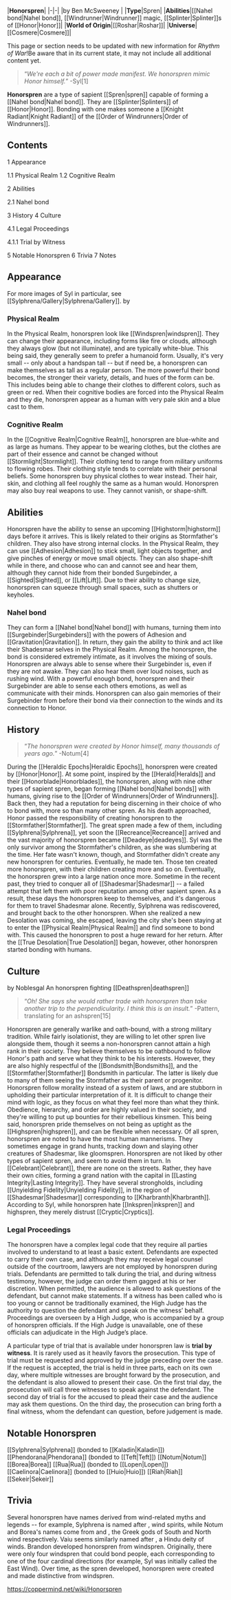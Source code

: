 |**Honorspren**|
|-|-|
|by  Ben McSweeney |
|**Type**|Spren|
|**Abilities**|[[Nahel bond\|Nahel bond]], [[Windrunner\|Windrunner]] magic, [[Splinter\|Splinter]]s of [[Honor\|Honor]]|
|**World of Origin**|[[Roshar\|Roshar]]|
|**Universe**|[[Cosmere\|Cosmere]]|

This page or section needs to be updated with new information for *Rhythm of War*!Be aware that in its current state, it may not include all additional content yet.

>“*We're each a bit of power made manifest. We honorspren mimic Honor himself.*”
\-Syl[1]


**Honorspren** are a type of sapient [[Spren\|spren]] capable of forming a [[Nahel bond\|Nahel bond]].
They are [[Splinter\|Splinters]] of [[Honor\|Honor]]. Bonding with one makes someone a [[Knight Radiant\|Knight Radiant]] of the [[Order of Windrunners\|Order of Windrunners]].

## Contents

1 Appearance

1.1 Physical Realm
1.2 Cognitive Realm


2 Abilities

2.1 Nahel bond


3 History
4 Culture

4.1 Legal Proceedings

4.1.1 Trial by Witness




5 Notable Honorspren
6 Trivia
7 Notes


## Appearance
For more images of Syl in particular, see [[Sylphrena/Gallery\|Sylphrena/Gallery]].
 by 
### Physical Realm
In the Physical Realm, honorspren look like [[Windspren\|windspren]]. They can change their appearance, including forms like fire or clouds, although they always glow (but not illuminate), and are typically white-blue. This being said, they generally seem to prefer a humanoid form. Usually, it's very small -- only about a handspan tall -- but if need be, a honorspren can make themselves as tall as a regular person.
The more powerful their bond becomes, the stronger their variety, details, and hues of the form can be. This includes being able to change their clothes to different colors, such as green or red.
When their cognitive bodies are forced into the Physical Realm and they die, honorspren appear as a human with very pale skin and a blue cast to them.

### Cognitive Realm
In the [[Cognitive Realm\|Cognitive Realm]], honorspren are blue-white and as large as humans. They appear to be wearing clothes, but the clothes are part of their essence and cannot be changed without [[Stormlight\|Stormlight]]. Their clothing tend to range from military uniforms to flowing robes. Their clothing style tends to correlate with their personal beliefs. Some honorspren buy physical clothes to wear instead. Their hair, skin, and clothing all feel roughly the same as a human would.
Honorspren may also buy real weapons to use. They cannot vanish, or shape-shift.

## Abilities
Honorspren have the ability to sense an upcoming [[Highstorm\|highstorm]] days before it arrives. This is likely related to their origins as Stormfather's children. They also have strong internal clocks.
In the Physical Realm, they can use [[Adhesion\|Adhesion]] to stick small, light objects together, and give pinches of energy or move small objects. They can also shape-shift while in there, and choose who can and cannot see and hear them, although they cannot hide from their bonded Surgebinder, a [[Sighted\|Sighted]], or [[Lift\|Lift]]. Due to their ability to change size, honorspren can squeeze through small spaces, such as shutters or keyholes.

### Nahel bond
They can form a [[Nahel bond\|Nahel bond]] with humans, turning them into [[Surgebinder\|Surgebinders]] with the powers of Adhesion and [[Gravitation\|Gravitation]]. In return, they gain the ability to think and act like their Shadesmar selves in the Physical Realm. Among the honorspren, the bond is considered extremely intimate, as it involves the mixing of souls. Honorspren are always able to sense where their Surgebinder is, even if they are not awake. They can also hear them over loud noises, such as rushing wind. With a powerful enough bond, honorspren and their Surgebinder are able to sense each others emotions, as well as communicate with their minds. Honorspren can also gain memories of their Surgebinder from before their bond via their connection to the winds and its connection to Honor.

## History
>“*The honorspren were created by Honor himself, many thousands of years ago.*”
\-Notum[4]


During the [[Heraldic Epochs\|Heraldic Epochs]], honorspren were created by [[Honor\|Honor]]. At some point, inspired by the [[Herald\|Heralds]] and their [[Honorblade\|Honorblades]], the honorspren, along with nine other types of sapient spren, began forming [[Nahel bond\|Nahel bonds]] with humans, giving rise to the [[Order of Windrunners\|Order of Windrunners]]. Back then, they had a reputation for being discerning in their choice of who to bond with, more so than many other spren.
As his death approached, Honor passed the responsibility of creating honorspren to the [[Stormfather\|Stormfather]]. The great spren made a few of them, including [[Sylphrena\|Sylphrena]], yet soon the [[Recreance\|Recreance]] arrived and the vast majority of honorspren became [[Deadeye\|deadeyes]]. Syl was the only survivor among the Stormfather's children, as she was slumbering at the time. Her fate wasn't known, though, and Stormfather didn't create any new honorspren for centuries. Eventually, he made ten. Those ten created more honorspren, with their children creating more and so on.
Eventually, the honorspren grew into a large nation once more. Sometime in the recent past, they tried to conquer all of [[Shadesmar\|Shadesmar]] -- a failed attempt that left them with poor reputation among other sapient spren. As a result, these days the honorspren keep to themselves, and it's dangerous for them to travel Shadesmar alone.
Recently, Sylphrena was rediscovered, and brought back to the other honorspren. When she realized a new Desolation was coming, she escaped, leaving the city she's been staying at to enter the [[Physical Realm\|Physical Realm]] and find someone to bond with. This caused the honorspren to post a huge reward for her return.
After the [[True Desolation\|True Desolation]] began, however, other honorspren started bonding with humans.

## Culture
 by  Noblesgal  An honorspren fighting [[Deathspren\|deathspren]]
>“*Oh! She says she would rather trade with honorspren than take another trip to the perpendicularity. I think this is an insult.*”
\-Pattern, translating for an ashspren[15]


Honorspren are generally warlike and oath-bound, with a strong military tradition. While fairly isolationist, they are willing to let other spren live alongside them, though it seems a non-honorspren cannot attain a high rank in their society. They believe themselves to be oathbound to follow Honor's path and serve what they think to be his interests. However, they are also highly respectful of the [[Bondsmith\|Bondsmiths]], and the [[Stormfather\|Stormfather]] Bondsmith in particular. The latter is likely due to many of them seeing the Stormfather as their parent or progenitor.
Honorspren follow morality instead of a system of laws, and are stubborn in upholding their particular interpretation of it. It is difficult to change their mind with logic, as they focus on what they feel more than what they think. Obedience, hierarchy, and order are highly valued in their society, and they're willing to put up bounties for their rebellious kinsmen. This being said, honorspren pride themselves on not being as uptight as the [[Highspren\|highspren]], and can be flexible when necessary.
Of all spren, honorspren are noted to have the most human mannerisms. They sometimes engage in grand hunts, tracking down and slaying other creatures of Shadesmar, like gloomspren.
Honorspren are not liked by other types of sapient spren, and seem to avoid them in turn. In [[Celebrant\|Celebrant]], there are none on the streets. Rather, they have their own cities, forming a grand nation with the capital in [[Lasting Integrity\|Lasting Integrity]]. They have several strongholds, including [[Unyielding Fidelity\|Unyielding Fidelity]], in the region of [[Shadesmar\|Shadesmar]] corresponding to [[Kharbranth\|Kharbranth]].
According to Syl, while honorspren hate [[Inkspren\|inkspren]] and highspren, they merely distrust [[Cryptic\|Cryptics]].

### Legal Proceedings
The honorspren have a complex legal code that they require all parties involved to understand to at least a basic extent. Defendants are expected to carry their own case, and although they may receive legal counsel outside of the courtroom, lawyers are not employed by honorspren during trials.
Defendants are permitted to talk during the trial, and during witness testimony, however, the judge can order them gagged at his or her discretion. When permitted, the audience is allowed to ask questions of the defendant, but cannot make statements. If a witness has been called who is too young or cannot be traditionally examined, the High Judge has the authority to question the defendant and speak on the witness’ behalf. Proceedings are overseen by a High Judge, who is accompanied by a group of honorspren officials. If the High Judge is unavailable, one of these officials can adjudicate in the High Judge’s place.


A particular type of trial that is available under honorspren law is **trial by witness**. It is rarely used as it heavily favors the prosecution. This type of trial must be requested and approved by the judge preceding over the case. If the request is accepted, the trial is held in three parts, each on its own day, where multiple witnesses are brought forward by the prosecution, and the defendant is also allowed to present their case. On the first trial day, the prosecution will call three witnesses to speak against the defendant. The second day of trial is for the accused to plead their case and the audience may ask them questions. On the third day, the prosecution can bring forth a final witness, whom the defendant can question, before judgement is made.

## Notable Honorspren
[[Sylphrena\|Sylphrena]] (bonded to [[Kaladin\|Kaladin]])
[[Phendorana\|Phendorana]] (bonded to [[Teft\|Teft]])
[[Notum\|Notum]]
[[Borea\|Borea]]
[[Rua\|Rua]] (bonded to [[Lopen\|Lopen]])
[[Caelinora\|Caelinora]] (bonded to [[Huio\|Huio]])
[[Riah\|Riah]]
[[Sekeir\|Sekeir]]
## Trivia
Several honorspren have names derived from wind-related myths and legends -- for example, Sylphrena is named after , wind spirits, while Notum and Borea's names come from  and , the Greek gods of South and North wind respectively. Vaiu seems similarly named after , a Hindu deity of winds.
Brandon developed honorspren from windspren. Originally, there were only four windspren that could bond people, each corresponding to one of the four cardinal directions (for example, Syl was initially called the East Wind). Over time, as the spren developed, honorspren were created and made distinctive from windspren.


https://coppermind.net/wiki/Honorspren